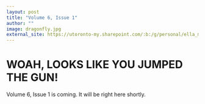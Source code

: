 ```yaml
---
layout: post
title: "Volume 6, Issue 1"
author: ""
image: dragonfly.jpg
external_site: https://utoronto-my.sharepoint.com/:b:/g/personal/ella_martin_utoronto_ca/ERrsPdZtONRFotw4yjsWmBcBADmVMOFpWwG6VbTY9kbnFA?e=dGkqDA 
---
```


# WOAH, LOOKS LIKE YOU JUMPED THE GUN!

Volume 6, Issue 1 is coming. It will be right here shortly.
